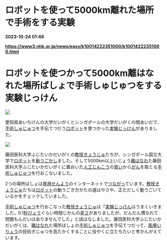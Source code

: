 # ロボットを使って5000km離れた場所で手術をする実験

**2023-10-24 01:49**

**https://www3.nhk.or.jp/news/easy/k10014222351000/k10014222351000.html**

ロボットを使つかって5000km離はなれた場所ばしょで手術しゅじゅつをする実験じっけん
===========================================

![](https://www3.nhk.or.jp/news/html/20231011/K10014222351_2310111916_1011191933_01_02.jpg)  

愛知県あいちけんの大学だいがくとシンガポールの大学だいがくの間あいだで、[手術しゅじゅつ](javascript:void(0))を手伝てつだう[ロボット](javascript:void(0))を使つかった[実験じっけん](javascript:void(0))がありました。

![](https://www3.nhk.or.jp/news/html/20231011/K10014222351_2310111916_1011191933_01_03.jpg)

藤田医科大学ふじたいかだいがくの[教授きょうじゅ](javascript:void(0))たちが、シンガポール国立大学で[ロボット](javascript:void(0))を[動うごかし](javascript:void(0))ました。そして5000km以上いじょう[離はなれ](javascript:void(0))た藤田医科大学ふじたいかだいがくに置おいた[人工じんこう](javascript:void(0))の[胃い](javascript:void(0))から[がん](javascript:void(0))を取とる[手術しゅじゅつ](javascript:void(0))を行おこないました。

2つの場所ばしょは[専用せんよう](javascript:void(0))のインターネットで[つながっ](javascript:void(0))ています。[教授きょうじゅ](javascript:void(0))たちは[ロボット](javascript:void(0))の動うごき方かたの速はやさや、正ただしく動うごいているかをチェックしていました。

[手術しゅじゅつ](javascript:void(0))を行おこなった[教授きょうじゅ](javascript:void(0))は「[実験じっけん](javascript:void(0))はうまくいきました。0.1[秒びょう](javascript:void(0))ぐらい時間じかんの[差さ](javascript:void(0))がありましたが、だんだん慣なれて問題もんだいはありませんでした」と話はなしました。藤田医科大学ふじたいかだいがくは、[離はなれ](javascript:void(0))た場所ばしょの[手術しゅじゅつ](javascript:void(0))を手伝てつだって、[医療いりょう](javascript:void(0))の技術ぎじゅつを高たかくすることに役やくに立たちたいと考かんがえています。